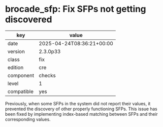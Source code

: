 [//]: # (werk v2)
# brocade_sfp: Fix SFPs not getting discovered

key        | value
---------- | ---
date       | 2025-04-24T08:36:21+00:00
version    | 2.3.0p33
class      | fix
edition    | cre
component  | checks
level      | 1
compatible | yes

Previously, when some SFPs in the system did not report their values, it prevented the discovery of other properly functioning SFPs.
This issue has been fixed by implementing index-based matching between SFPs and their corresponding values.

